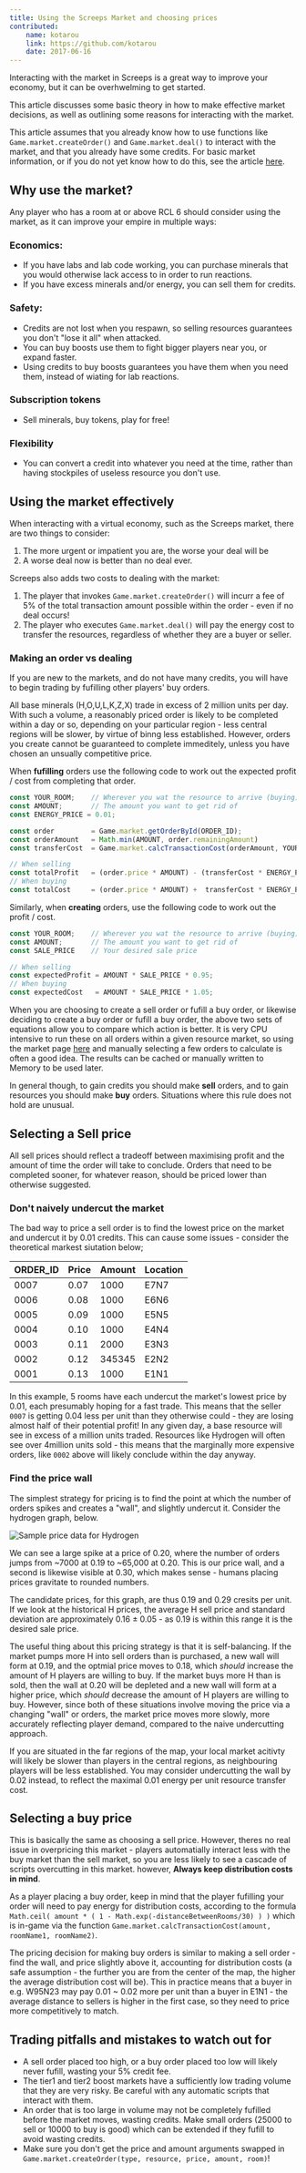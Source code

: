 ```yaml
---
title: Using the Screeps Market and choosing prices
contributed:
    name: kotarou
    link: https://github.com/kotarou
    date: 2017-06-16
---
```


Interacting with the market in Screeps is a great way to improve your economy, but it can be overhwelming to get started.

This article discusses some basic theory in how to make effective market decisions, as well as outlining some reasons for interacting with the market.

This article assumes that you already know how to use functions like `Game.market.createOrder()` and `Game.market.deal()` to interact with the market, and that you already have some credits. For basic market information, or if you do not yet know how to do this, see the article [here](http://docs.screeps.com/market.html).


## Why use the market?

Any player who has a room at or above RCL 6 should consider using the market, as it can improve your empire in multiple ways:

### Economics:
- If you have labs and lab code working, you can purchase minerals that you would otherwise lack access to in order to run reactions.
- If you have excess minerals and/or energy, you can sell them for credits.

### Safety:
- Credits are not lost when you respawn, so selling resources guarantees you don't "lose it all" when attacked.
- You can buy boosts use them to fight bigger players near you, or expand faster.
- Using credits to buy boosts guarantees you have them when you need them, instead of wiating for lab reactions.

### Subscription tokens
- Sell minerals, buy tokens, play for free! 

### Flexibility
- You can convert a credit into whatever you need at the time, rather than having stockpiles of useless resource you don't use.

## Using the market effectively

When interacting with a virtual economy, such as the Screeps market, there are two things to consider:

1) The more urgent or impatient you are, the worse your deal will be
2) A worse deal now is better than no deal ever.

Screeps also adds two costs to dealing with the market:

1) The player that invokes `Game.market.createOrder()` will incurr a fee of 5% of the total transaction amount possible within the order - even if no deal occurs!
2) The player who executes `Game.market.deal()` will pay the energy cost to transfer the resources, regardless of whether they are a buyer or seller.

### Making an order vs dealing

If you are new to the markets, and do not have many credits, you will have to begin trading by fufilling other players' buy orders.

All base minerals (H,O,U,L,K,Z,X) trade in excess of 2 million units per day. With such a volume, a reasonably priced order is likely to be completed within a day or so, depending on your particular region - less central regions will be slower, by virtue of binng less established. However, orders you create cannot be guaranteed to complete immeditely, unless you have chosen an unsually competitive price.

When **fufilling** orders use the following code to work out the expected profit / cost from completing that order.

```javascript
const YOUR_ROOM;    // Wherever you wat the resource to arrive (buying) or leave (selling)
const AMOUNT;       // The amount you want to get rid of
const ENERGY_PRICE = 0.01;

const order         = Game.market.getOrderById(ORDER_ID);
const orderAmount   = Math.min(AMOUNT, order.remainingAmount)
const transferCost  = Game.market.calcTransactionCost(orderAmount, YOUR_ROOM, order.roomName);

// When selling
const totalProfit   = (order.price * AMOUNT) - (transferCost * ENERGY_PRICE);
// When buying
const totalCost     = (order.price * AMOUNT) +  transferCost * ENERGY_PRICE); 
```

Similarly, when **creating** orders, use the following code to work out the profit / cost.

```javascript
const YOUR_ROOM;    // Wherever you wat the resource to arrive (buying) or leave (selling)
const AMOUNT;       // The amount you want to get rid of
const SALE_PRICE    // Your desired sale price

// When selling
const expectedProfit = AMOUNT * SALE_PRICE * 0.95;
// When buying
const expectedCost   = AMOUNT * SALE_PRICE * 1.05;
```

When you are choosing to create a sell order or fufill a buy order, or likewise deciding to create a buy order or fufill a buy order, the above two sets of equations allow you to compare which action is better. It is very CPU intensive to run these on all orders within a given resource market, so using the market page [here](https://screeps.com/a/#!/market/all) and manually selecting a few orders to calculate is often a good idea. The results can be cached or manually written to Memory to be used later.

In general though, to gain credits you should make **sell** orders, and to gain resources you should make **buy** orders. Situations where this rule does not hold are unusual.  

## Selecting a Sell price

All sell prices should reflect a tradeoff between maximising profit and the amount of time the order will take to conclude. Orders that need to be completed sooner, for whatever reason, should be priced lower than otherwise suggested.

### Don't naively undercut the market

The bad way to price a sell order is to find the lowest price on the market and undercut it by 0.01 credits. This can cause some issues - consider the theoretical markest siutation below;

ORDER_ID | Price | Amount |  Location
--- | --- | --- | --- |
0007 | 0.07 | 1000 | E7N7
0006 | 0.08 | 1000 | E6N6
0005 | 0.09 | 1000 | E5N5
0004 | 0.10 | 1000 | E4N4
0003 | 0.11 | 2000 | E3N3
0002 | 0.12 | 345345 | E2N2
0001 | 0.13 | 1000 | E1N1

In this example, 5 rooms have each undercut the market's lowest price by 0.01, each presumably hoping for a fast trade. This means that the seller `0007` is getting 0.04 less per unit than they otherwise could - they are losing almost half of their potential profit! In any given day, a base resource will see in excess of a million units traded. Resources like Hydrogen will often see over 4million units sold - this means that the marginally more expensive orders, like `0002` above will likely conclude within the day anyway. 

### Find the price wall

The simplest strategy for pricing is to find the point at which the number of orders spikes and creates a "wall", and slightly undercut it. Consider the hydrogen graph, below. 

![Sample price data for Hydrogen](./h_sell_wide.png "Sample price data for Hydrogen")

We can see a large spike at a price of 0.20, where the number of orders jumps from ~7000 at 0.19 to ~65,000 at 0.20. This is our price wall, and a second is likewise visible at 0.30, which makes sense - humans placing prices gravitate to rounded numbers. 

The candidate prices, for this graph, are thus 0.19 and 0.29 cresits per unit. If we look at the historical H prices, the average H sell price and standard deviation are approximately 0.16 ± 0.05 - as 0.19 is within this range it is the desired sale price.  

The useful thing about this pricing strategy is that it is self-balancing. If the market pumps more H into sell orders than is purchased, a new wall will form at 0.19, and the optmial price moves to 0.18, which *should* increase the amount of H players are willing to buy. If the market buys more H than is sold, then the wall at 0.20 will be depleted and a new wall will form at a higher price, which *should* decrease the amount of H players are willing to buy. However, since both of these situations involve moving the price via a changing "wall" or orders, the market price moves more slowly, more accurately reflecting player demand, compared to the naive undercutting approach.

If you are situated in the far regions of the map, your local market acitivty will likely be slower than players in the central regions, as neighbouring players will be less established. You may consider undercutting the wall by 0.02 instead, to reflect the maximal 0.01 energy per unit resource transfer cost.

## Selecting a buy price

This is basically the same as choosing a sell price. However, theres no real issue in overpricing this market - players automatially interact less with the buy market than the sell market, so you are less likely to see a cascade of scripts overcutting in this market. however, **Always keep distribution costs in mind**. 

As a player placing a buy order, keep in mind that the player fufilling your order will need to pay energy for distribution costs, according to the formula `Math.ceil( amount * ( 1 - Math.exp(-distanceBetweenRooms/30) ) )` which is in-game via the function `Game.market.calcTransactionCost(amount, roomName1, roomName2)`.

The pricing decision for making buy orders is similar to making a sell order - find the wall, and price slightly above it, accounting for distribution costs (a safe assumption - the further you are from the center of the map, the higher the average distribution cost will be). This in practice means that a buyer in e.g. W95N23 may pay 0.01 ~ 0.02 more per unit than a buyer in E1N1 - the average distance to sellers is higher in the first case, so they need to price more competitively to match. 

## Trading pitfalls and mistakes to watch out for

- A sell order placed too high, or a buy order placed too low will likely never fufill, wasting your 5% credit fee.
- The tier1 and tier2 boost markets have a sufficiently low trading volume that they are very risky. Be careful with any automatic scripts that interact with them.
- An order that is too large in volume may not be completely fufilled before the market moves, wasting credits. Make small orders (25000 to sell or 10000 to buy is good) which can be extended if they fufill to avoid wasting credits.
- Make sure you don't get the price and amount arguments swapped in `Game.market.createOrder(type, resource, price, amount, room)`!

<!--### Adjust prices for urgency

Sometimes you get invaded, and you have two decisions to make with your terminals.

1) Bring in boosts/energy and defend/repair your way to saftey.
2) Sell/transfer everything in the room's terminal to minimize loss.

In both cases, you are going to want the tranastions to conclude ASAP, especially with the 10 tick terminal cooldown. This is the only case where it is reasonable to undercut the entire sell market, or outprice the entire buy market. 

You may even consider fufilling otherwise unpalatable orders instead of making your own.-->
